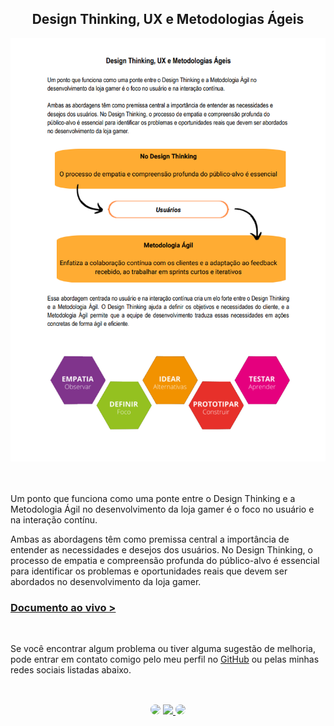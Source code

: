 <h2 align="center">Design Thinking, UX e Metodologias Ágeis</h2>


<div align="center">
<a href="https://docs.google.com/document/d/13hYRBdPApzNfd0h2nX8Ay8NS-NKtCei553zWbLFdJ-g/edit?usp=sharing" target="_blank">
<img src="https://github.com/SidneyTeodoroJr/Design-Thinking-UX-Metodologias-Ageis/blob/main/print-screen.png" alt="gradient">
</a>
</div>
</br> 
</br>

<p>
 Um ponto que funciona como uma ponte entre o Design Thinking e a Metodologia Ágil no
desenvolvimento da loja gamer é o foco no usuário e na interação contínu.
</p>

<p>
 Ambas as abordagens têm como premissa central a importância de entender as necessidades e
desejos dos usuários. No Design Thinking, o processo de empatia e compreensão profunda do
público-alvo é essencial para identificar os problemas e oportunidades reais que devem ser abordados
no desenvolvimento da loja gamer.
</p>

<h3 align="left"><a href="https://docs.google.com/document/d/13hYRBdPApzNfd0h2nX8Ay8NS-NKtCei553zWbLFdJ-g/edit?usp=sharing">Documento ao vivo ></a></h3>
</br>


<p>
Se você encontrar algum problema ou tiver alguma sugestão de melhoria, pode entrar em contato comigo pelo meu perfil no <a href="https://github.com/SidneyTeodoroJr" target="_blank">GitHub</a> ou pelas minhas redes sociais listadas abaixo.
</p>

##
</br>

<div align="center">
<a href="https://www.facebook.com/profile.php?id=100091086461235" target="_blank"><img src="https://img.shields.io/badge/-Facebook-%230077B5?style=for-the-badge&logo=facebook&logoColor=white" style="border-radius: 30px" target="_blank"></a>
<a href="https://www.instagram.com/sidneyteodoroaraujo" target="_blank"><img src="https://img.shields.io/badge/-Instagram-%23E4405F?style=for-the-badge&logo=instagram&logoColor=white"</a>
<a href="https://www.linkedin.com/in/sidney-teodoro-4a4a8119b?lipi=urn%3Ali%3Apage%3Ad_flagship3_profile_view_base_contact_details%3B%2FevuTOiSSJS2hWGCZgtZiQ%3D%3D" target="_blank"><img src="https://img.shields.io/badge/-LinkedIn-%230077B5?style=for-the-badge&logo=linkedin&logoColor=white" style="border-radius: 30px" target="_blank"></a>
</div>
